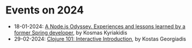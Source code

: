 # Events on 2024

- 18-01-2024: [A Node.js Odyssey. Experiences and lessons learned by a former Spring developer](01_Node), by Kosmas Kyriakidis
- 29-02-2024: [Clojure 101: Interactive Introduction](02_Clojure), by Kostas Georgiadis
